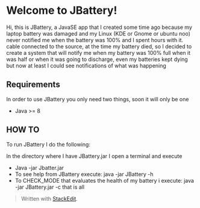 ﻿# Welcome to JBattery! 

Hi, this is JBattery, a JavaSE app that I created some time ago because my laptop battery was damaged and my Linux (KDE or Gnome or ubuntu noo) never notified me when the battery was 100% and I spent hours with it. cable connected to the source, at the time my battery died, so I decided to create a system that will notify me when my battery was 100% full when it was half or when it was going to discharge, even my batteries kept dying but now at least I could see notifications of what was happening

## Requirements
In order to use JBattery you only need two things, soon it will only be one

 - Java >= 8

## HOW TO
To run JBattery I do the following:

In the directory where I have JBattery.jar I open a terminal and execute
 - Java -jar Jbatter.jar
 - To see help from JBattery execute:  java -jar JBattery -h
 - To CHECK_MODE that evaluates the health of my battery i execute: java -jar JBattery.jar -c
that is all

> Written with [StackEdit](https://stackedit.io/).
